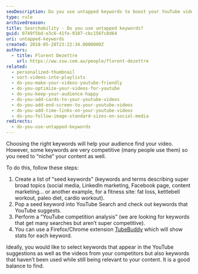 ```yaml
---
seoDescription: Do you use untapped keywords to boost your YouTube video's visibility?
type: rule
archivedreason:
title: Searchability - Do you use untapped keywords?
guid: 0749f5bd-e3c6-41fe-9107-cbc156fc8d64
uri: untapped-keywords
created: 2018-05-20T23:22:34.0000000Z
authors:
  - title: Florent Dezettre
    url: https://ww.ssw.com.au/people/florent-dezettre
related:
  - personalized-thumbnail
  - sort-videos-into-playlists
  - do-you-make-your-videos-youtube-friendly
  - do-you-optimize-your-videos-for-youtube
  - do-you-keep-your-audience-happy
  - do-you-add-cards-to-your-youtube-videos
  - do-you-add-end-screen-to-your-youtube-videos
  - do-you-add-time-links-on-your-youtube-videos
  - do-you-follow-image-standard-sizes-on-social-media
redirects:
  - do-you-use-untapped-keywords
---
```


Choosing the right keywords will help your audience find your video. However, some keywords are very competitive (many people use them) so you need to “niche” your content as well.

<!--endintro-->

To do this, follow these steps:

1. Create a list of "seed keywords" (keywords and terms describing super broad topics (social media, LinkedIn marketing, Facebook page, content marketing… or another example, for a fitness site: fat loss, kettlebell workout, paleo diet, cardio workout).
2. Pop a seed keyword into YouTube Search and check out keywords that YouTube suggests.
3. Perform a “YouTube competition analysis” (we are looking for keywords that get many searches but aren’t super competitive).
4. You can use a Firefox/Chrome extension [TubeBuddy](https://www.tubebuddy.com/) which will show stats for each keyword.

Ideally, you would like to select keywords that appear in the YouTube suggestions as well as the videos from your competitors but also keywords that haven’t been used while still being relevant to your content. It is a good balance to find.
